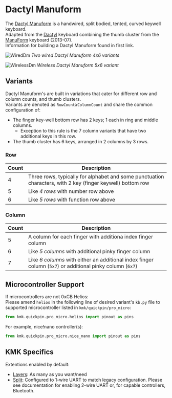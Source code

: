 # Dactyl Manuform

The [Dactyl Manuform](https://github.com/tshort/dactyl-keyboard) is a handwired, split bodied, tented, curved keywell keyboard.  
Adapted from the [Dactyl](https://github.com/adereth/dactyl-keyboard) keyboard combining the thumb cluster from the [ManuForm](https://geekhack.org/index.php?topic=46015.0) keyboard (2013-07).  
Information for building a Dactyl Manuform found in first link.

![WiredDm](https://i.imgur.com/7y0Vbyd.jpg)
*Two wired Dactyl Manuform 4x6 variants*

![WirelessDm](https://i.imgur.com/FpkRuCH.jpeg)
*Wireless Dactyl Manuform 5x6 variant*

## Variants

Dactyl Manuform's are built in variations that cater for different row and column counts, and thumb clusters.  
Variants are denoted as `RowCount`*x*`ColumnCount` and share the common configuration of:
- The finger key-well bottom row has 2 keys; 1 each in ring and middle columns.
    - Exception to this rule is the 7 column variants that have two additional keys in this row.
- The thumb cluster has 6 keys, arranged in 2 columns by 3 rows.

### Row
| Count | Description |
| --- | --- |
| 4 | Three rows, typically for alphabet and some punctuation characters, with 2 key (finger keywell) bottom row |
| 5 | Like *4 rows* with number row above |
| 6 | Like *5 rows* with function row above |

### Column
| Count | Description |
| --- | --- |
| 5 | A column for each finger with additiona index finger column |  
| 6 | Like *5 columns* with additional pinky finger column |
| 7 | Like *6 columns* with either an additional index finger column (`5x7`) or additional pinky column (`6x7`) |

## Microcontroller Support

If microcontrollers are not 0xCB Helios:  
Please amend `helios` in the following line of desired variant's `kb.py` file to supported microcontroller listed in `kmk/quickpin/pro_micro`:

```python
from kmk.quickpin.pro_micro.helios import pinout as pins
```
For example, nice!nano controller(s): 
```python
from kmk.quickpin.pro_micro.nice_nano import pinout as pins
```

## KMK Specifics

Extentions enabled by default:  
- [Layers](/docs/en/layers.md): As many as you want/need
- [Split](/docs/en/split_keyboards.md): Configured to 1-wire UART to match legacy configuration. Please see documentation for enabling 2-wire UART or, for capable controllers, Bluetooth.
